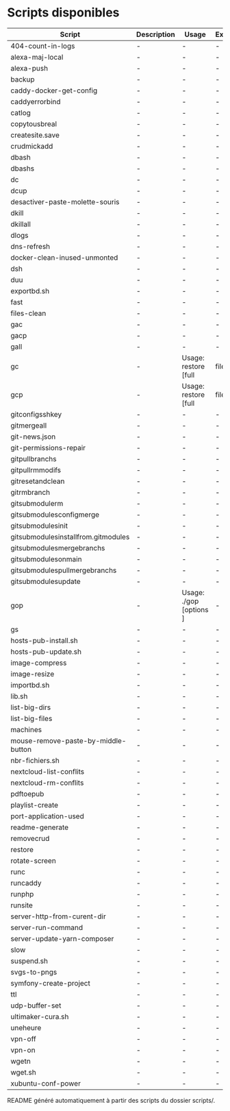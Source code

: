 # Scripts disponibles

| Script | Description | Usage | Exemple |
|--------|-------------|-------|---------|
| 404-count-in-logs | - | - | - |
| alexa-maj-local | - | - | - |
| alexa-push | - | - | - |
| backup | - | - | - |
| caddy-docker-get-config | - | - | - |
| caddyerrorbind | - | - | - |
| catlog | - | - | - |
| copytousbreal | - | - | - |
| createsite.save | - | - | - |
| crudmickadd | - | - | - |
| dbash | - | - | - |
| dbashs | - | - | - |
| dc | - | - | - |
| dcup | - | - | - |
| desactiver-paste-molette-souris | - | - | - |
| dkill | - | - | - |
| dkillall | - | - | - |
| dlogs | - | - | - |
| dns-refresh | - | - | - |
| docker-clean-inused-unmonted | - | - | - |
| dsh | - | - | - |
| duu | - | - | - |
| exportbd.sh | - | - | - |
| fast | - | - | - |
| files-clean | - | - | - |
| gac | - | - | - |
| gacp | - | - | - |
| gall | - | - | - |
| gc | - | Usage: restore [full|file|list] [fichier] | Exemple: restore file monfichier.txt |
| gcp | - | Usage: restore [full|file|list] [fichier] | Exemple: restore file monfichier.txt |
| gitconfigsshkey | - | - | - |
| gitmergeall | - | - | - |
| git-news.json | - | - | - |
| git-permissions-repair | - | - | - |
| gitpullbranchs | - | - | - |
| gitpullrmmodifs | - | - | - |
| gitresetandclean | - | - | - |
| gitrmbranch | - | - | - |
| gitsubmodulerm | - | - | - |
| gitsubmodulesconfigmerge | - | - | - |
| gitsubmodulesinit | - | - | - |
| gitsubmodulesinstallfrom.gitmodules | - | - | - |
| gitsubmodulesmergebranchs | - | - | - |
| gitsubmodulesonmain | - | - | - |
| gitsubmodulespullmergebranchs | - | - | - |
| gitsubmodulesupdate | - | - | - |
| gop | - | Usage: ./gop [options ] | - |
| gs | - | - | - |
| hosts-pub-install.sh | - | - | - |
| hosts-pub-update.sh | - | - | - |
| image-compress | - | - | - |
| image-resize | - | - | - |
| importbd.sh | - | - | - |
| lib.sh | - | - | - |
| list-big-dirs | - | - | - |
| list-big-files | - | - | - |
| machines | - | - | - |
| mouse-remove-paste-by-middle-button | - | - | - |
| nbr-fichiers.sh | - | - | - |
| nextcloud-list-conflits | - | - | - |
| nextcloud-rm-conflits | - | - | - |
| pdftoepub | - | - | - |
| playlist-create | - | - | - |
| port-application-used | - | - | - |
| readme-generate | - | - | - |
| removecrud | - | - | - |
| restore | - | - | - |
| rotate-screen | - | - | - |
| runc | - | - | - |
| runcaddy | - | - | - |
| runphp | - | - | - |
| runsite | - | - | - |
| server-http-from-curent-dir | - | - | - |
| server-run-command | - | - | - |
| server-update-yarn-composer | - | - | - |
| slow | - | - | - |
| suspend.sh | - | - | - |
| svgs-to-pngs | - | - | - |
| symfony-create-project | - | - | - |
| ttl | - | - | - |
| udp-buffer-set | - | - | - |
| ultimaker-cura.sh | - | - | - |
| uneheure | - | - | - |
| vpn-off | - | - | - |
| vpn-on | - | - | - |
| wgetn | - | - | - |
| wget.sh | - | - | - |
| xubuntu-conf-power | - | - | - |

README généré automatiquement à partir des scripts du dossier scripts/.
